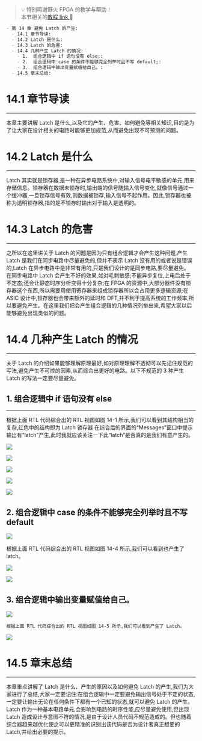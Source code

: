 > 💡 特别鸣谢野火 FPGA 的教学与帮助！  
> 本节相关的[教程 link](https://www.bilibili.com/video/BV17z411i7er?p=11&vd_source=237e295a40d7aaea043ead8c0d2c78ab)[ ](https://www.bilibili.com/video/BV17z411i7er?p=9&vd_source=237e295a40d7aaea043ead8c0d2c78ab)📌

```markdown
- 第 14 章 避免 Latch 的产生:
  - 14.1 章节导读:
  - 14.2 Latch 是什么:
  - 14.3 Latch 的危害:
  - 14.4 几种产生 Latch 的情况:
    - 1.  组合逻辑中 if 语句没有 else;:
    - 2.  组合逻辑中 case 的条件不能够完全列举时且不写 default;:
    - 3.  组合逻辑中输出变量赋值给自己。:
  - 14.5 章末总结:
```

# 14.1 章节导读

---

本章主要讲解 Latch 是什么,以及它的产生、危害、如何避免等相关知识,目的是为了让大家在设计相关的电路时能够更加规范,从而避免出现不可预测的问题。

# 14.2 Latch 是什么

---

Latch 其实就是锁存器,是一种在异步电路系统中,对输入信号电平敏感的单元,用来存储信息。锁存器在数据未锁存时,输出端的信号随输入信号变化,就像信号通过一个缓冲器,一旦锁存信号有效,则数据被锁存,输入信号不起作用。因此,锁存器也被称为透明锁存器,指的是不锁存时输出对于输入是透明的。

# 14.3 Latch 的危害

---

之所以在这里讲关于 Latch 的问题是因为只有组合逻辑才会产生这种问题,产生 Latch 是我们在同步电路中尽量避免的,但并不表示 Latch 没有用的或者说是错误的,Latch 在异步电路中是非常有用的,只是我们设计的是同步电路,要尽量避免。
在同步电路中 Latch 会产生不好的效果,如对毛刺敏感;不能异步复位,上电后处于不定态;还会让静态时序分析变得十分复杂;在 FPGA 的资源中,大部分器件没有锁存器这个东西,所以需要用使用寄存器来组成锁存器所以会占用更多逻辑资源;在 ASIC 设计中,锁存器也会带来额外的延时和 DFT,并不利于提高系统的工作频率,所以要避免产生。在这里我们把会产生组合逻辑的几种情况列举出来,希望大家以后能够避免出现类似的问题。

# 14.4 几种产生 Latch 的情况

---

关于 Latch 的介绍如果能够理解原理最好,如对原理理解不透彻可以先记住规范的写法,避免产生不可控的因素,从而综合出更好的电路。以下不规范的 3 种产生 Latch 的写法一定要尽量避免。

## 1. 组合逻辑中 if 语句没有 else

---

根据上面 RTL 代码综合出的 RTL 视图如图 14-1 所示,我们可以看到其结构相当的复杂,红色中的结构即为 Latch 锁存器
在综合后的界面的“Messages”窗口中提示输出有“latch”产生,此时我就应该关注一下此“latch”是否真的是我们有意产生的。

![](https://bu.dusays.com/2023/09/30/6517e30f6494b.png)

![](https://bu.dusays.com/2023/09/30/6517e31054928.png)

![](https://bu.dusays.com/2023/09/30/6517e3114acb6.png)

![](https://bu.dusays.com/2023/09/30/6517e3124297c.png)

![](https://bu.dusays.com/2023/09/30/6517e3133a5bc.png)

## 2. 组合逻辑中 case 的条件不能够完全列举时且不写 default

![](https://bu.dusays.com/2023/09/30/6517e31428cc1.png)

根据上面 RTL 代码综合出的 RTL 视图如图 14-4 所示,我们可以看到也产生了 latch。

![](https://bu.dusays.com/2023/09/30/6517e31508424.png)

![](https://bu.dusays.com/2023/09/30/6517e31600894.png)

## 3. 组合逻辑中输出变量赋值给自己。

![](https://bu.dusays.com/2023/09/30/6517e31af2c7d.png)

    根据上面 RTL 代码综合出的 RTL 视图如图 14-5 所示,我们可以看到产生了 Latch。

![](https://bu.dusays.com/2023/09/30/6517e31beaa5e.png)

# 14.5 章末总结

---

本章重点讲解了 Latch 是什么、产生的原因以及如何避免 Latch 的产生,我们为大家进行了总结,大家一定要记住:在组合逻辑中一定要避免输出信号处于不定的状态,一定要让输出无论在任何条件下都有一个已知的状态,就可以避免 Latch 的产生。Latch 作为一种基本电路单元,会影响到电路的时序性能,应尽量避免使用,但出现 Latch 造成设计与意图不符的情况,是由于设计人员代码不规范造成的。但也随着综合器越来越优化使之可以更精准的识别出该代码是否为设计者真正想要的 Latch,并给出必要的提示。
